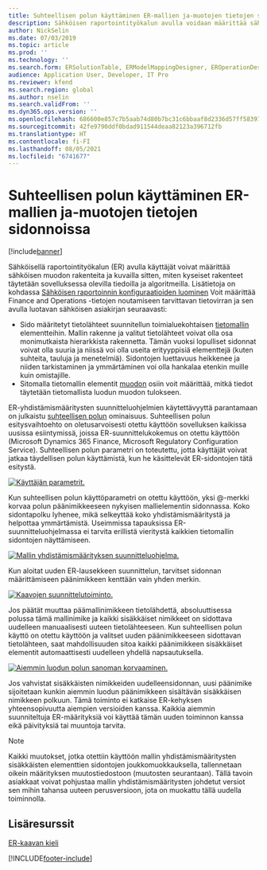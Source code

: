 ```yaml
---
title: Suhteellisen polun käyttäminen ER-mallien ja-muotojen tietojen sidonnoissa
description: Sähköisen raportointityökalun avulla voidaan määrittää sähköisen muodon rakenteita ja kuvailla sitten, miten kyseiset rakenteet täytetään.
author: NickSelin
ms.date: 07/03/2019
ms.topic: article
ms.prod: ''
ms.technology: ''
ms.search.form: ERSolutionTable, ERModelMappingDesigner, EROperationDesigner, ERExpressionDesignerFormula
audience: Application User, Developer, IT Pro
ms.reviewer: kfend
ms.search.region: global
ms.author: nselin
ms.search.validFrom: ''
ms.dyn365.ops.version: ''
ms.openlocfilehash: 686600e857c7b5aab74d80b7bc31c6bbaaf8d2336d57ff5839752d0ff33def84
ms.sourcegitcommit: 42fe9790ddf0bdad911544deaa82123a396712fb
ms.translationtype: HT
ms.contentlocale: fi-FI
ms.lasthandoff: 08/05/2021
ms.locfileid: "6741677"
---
```

# <a name="use-a-relative-path-in-data-bindings-of-er-models-and-formats"></a>Suhteellisen polun käyttäminen ER-mallien ja-muotojen tietojen sidonnoissa

[!include[banner](../includes/banner.md)]

Sähköisellä raportointityökalun (ER) avulla käyttäjät voivat määrittää sähköisen muodon rakenteita ja kuvailla sitten, miten kyseiset rakenteet täytetään sovelluksessa olevilla tiedoilla ja algoritmeilla. Lisätietoja on kohdassa [Sähköisen raportoinnin konfiguraatioiden luominen](electronic-reporting-configuration.md) Voit määrittää Finance and Operations -tietojen noutamiseen tarvittavan tietovirran ja sen avulla luotavan sähköisen asiakirjan seuraavasti:

- Sido määritetyt tietolähteet suunnitellun toimialuekohtaisen [tietomallin](general-electronic-reporting.md#data-model-and-model-mapping-components) elementteihin. Mallin rakenne ja valitut tietolähteet voivat olla osa monimutkaista hierarkkista rakennetta. Tämän vuoksi lopulliset sidonnat voivat olla suuria ja niissä voi olla useita erityyppisiä elementtejä (kuten suhteita, tauluja ja menetelmiä). Sidontojen luettavuus heikkenee ja niiden tarkistaminen ja ymmärtäminen voi olla hankalaa etenkin muille kuin omistajille. 
- Sitomalla tietomallin elementit [muodon](general-electronic-reporting.md#FormatComponentOutbound) osiin voit määrittää, mitkä tiedot täytetään tietomallista luodun muodon tulokseen.

ER-yhdistämismääritysten suunnitteluohjelmien käytettävyyttä parantamaan on julkaistu [suhteellisen polun](er-formula-language.md#relative-path) ominaisuus. Suhteellisen polun esitysvaihtoehto on oletusarvoisesti otettu käyttöön sovelluksen kaikissa uusissa esiintymissä, joissa ER-suunnittelukokemus on otettu käyttöön (Microsoft Dynamics 365 Finance, Microsoft Regulatory Configuration Service). Suhteellisen polun parametri on toteutettu, jotta käyttäjät voivat jatkaa täydellisen polun käyttämistä, kun he käsittelevät ER-sidontojen tätä esitystä.

[![Käyttäjän parametrit.](./media/relative-path-01.png)](./media/relative-path-01.png)

 
Kun suhteellisen polun käyttöparametri on otettu käyttöön, yksi @-merkki korvaa polun päänimikkeeseen nykyisen mallielementin sidonnassa. Koko sidontapolku lyhenee, mikä selkeyttää koko yhdistämismääritystä ja helpottaa ymmärtämistä. Useimmissa tapauksissa ER-suunnitteluohjelmassa ei tarvita erillistä vieritystä kaikkien tietomallin sidontojen näyttämiseen.

[![Mallin yhdistämismäärityksen suunnitteluohjelma.](./media/relative-path-02.png)](./media/relative-path-02.png)
 
Kun aloitat uuden ER-lausekkeen suunnittelun, tarvitset sidonnan määrittämiseen päänimikkeen kenttään vain yhden merkin.

[![Kaavojen suunnittelutoiminto.](./media/relative-path-03.png)](./media/relative-path-03.png)
 
Jos päätät muuttaa päämallinimikkeen tietolähdettä, absoluuttisessa polussa tämä mallinimike ja kaikki sisäkkäiset nimikkeet on sidottava uudelleen manuaalisesti uuteen tietolähteeseen. Kun suhteellisen polun käyttö on otettu käyttöön ja valitset uuden päänimikkeeseen sidottavan tietolähteen, saat mahdollisuuden sitoa kaikki päänimikkeen sisäkkäiset elementit automaattisesti uudelleen yhdellä napsautuksella.

[![Aiemmin luodun polun sanoman korvaaminen.](./media/relative-path-04.png)](./media/relative-path-04.png)
 
Jos vahvistat sisäkkäisten nimikkeiden uudelleensidonnan, uusi päänimike sijoitetaan kunkin aiemmin luodun päänimikkeen sisältävän sisäkkäisen nimikkeen polkuun.
Tämä toiminto ei katkaise ER-kehyksen yhteensopivuutta aiempien versioiden kanssa. Kaikkia aiemmin suunniteltuja ER-määrityksiä voi käyttää tämän uuden toiminnon kanssa eikä päivityksiä tai muuntoja tarvita.

> [!NOTE]
> Kaikki muutokset, jotka otettiin käyttöön mallin yhdistämismääritysten sisäkkäisten elementtien sidontojen joukkomuokkauksella, tallennetaan oikein määrityksen muutostiedostoon (muutosten seurantaan). Tällä tavoin asiakkaat voivat pohjustaa mallin yhdistämismääritysten johdetut versiot sen mihin tahansa uuteen perusversioon, jota on muokattu tällä uudella toiminnolla.

## <a name="additional-resources"></a>Lisäresurssit

[ER-kaavan kieli](er-formula-language.md)


[!INCLUDE[footer-include](../../../includes/footer-banner.md)]